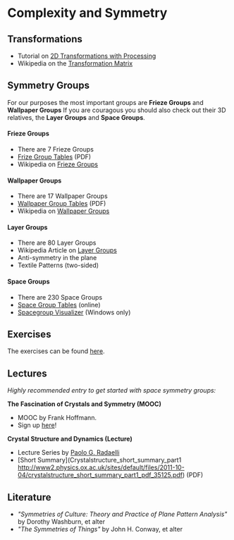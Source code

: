 Complexity and Symmetry
=======================

## Transformations ##

* Tutorial on [2D Transformations with Processing](http://www.processing.org/tutorials/transform2d/)
* Wikipedia on the [Transformation Matrix](http://en.wikipedia.org/wiki/Transformation_matrix)


## Symmetry Groups ##

For our purposes the most important groups are **Frieze Groups** and **Wallpaper Groups**
If you are couragous you should also check out their 3D relatives, the **Layer Groups** and **Space Groups**.

#### Frieze Groups ####

* There are 7 Frieze Groups  
* [Frize Group Tables](http://www2.physics.ox.ac.uk/sites/default/files/CrystalStructure_AllFriezes.pdf) (PDF)
* Wikipedia on [Frieze Groups](http://en.wikipedia.org/wiki/Frieze_group)
  

#### Wallpaper Groups ####

* There are 17 Wallpaper Groups 
* [Wallpaper Group Tables](http://www2.physics.ox.ac.uk/sites/default/files/CrystalStructure_AllWallpapers.pdf) (PDF)
* Wikipedia on [Wallpaper Groups](http://en.wikipedia.org/wiki/Wallpaper_group)


#### Layer Groups ####

* There are 80 Layer Groups
* Wikipedia Article on [Layer Groups](http://en.wikipedia.org/wiki/Layer_group)
* Anti-symmetry in the plane
* Textile Patterns (two-sided)

#### Space Groups ####

* There are 230 Space Groups
* [Space Group Tables](https://web.archive.org/web/20131225071546/http://img.chem.ucl.ac.uk/sgp/large/sgp.htm) (online)
* [Spacegroup Visualizer](http://spacegroup.info/) (Windows only)

## Exercises ##
The exercises can be found [here](exercises).

## Lectures ##

*Highly recommended entry to get started with space symmetry groups:*   

**The Fascination of Crystals and Symmetry (MOOC)**  

* MOOC by Frank Hoffmann.  
* Sign up [here](https://iversity.org/courses/the-fascination-of-crystals-and-symmetry)!

**Crystal Structure and Dynamics (Lecture)**  

* Lecture Series by [Paolo G. Radaelli](https://www2.physics.ox.ac.uk/contacts/people/radaelli)     
* [Short Summary](Crystalstructure_short_summary_part1
http://www2.physics.ox.ac.uk/sites/default/files/2011-10-04/crystalstructure_short_summary_part1_pdf_35125.pdf) (PDF)


## Literature ##
* *"Symmetries of Culture: Theory and Practice of Plane Pattern Analysis"* by Dorothy Washburn, et alter
* *"The Symmetries of Things"* by John H. Conway, et alter

